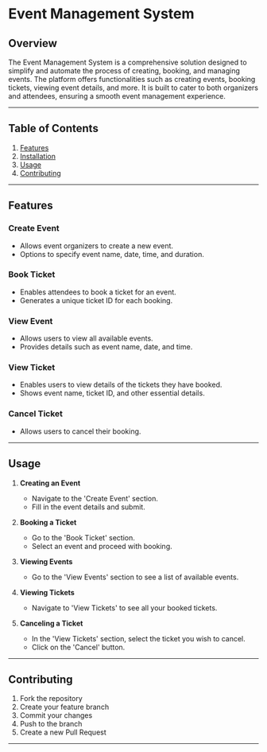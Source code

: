 # Event Management System

## Overview

The Event Management System is a comprehensive solution designed to simplify and automate the process of creating, booking, and managing events. The platform offers functionalities such as creating events, booking tickets, viewing event details, and more. It is built to cater to both organizers and attendees, ensuring a smooth event management experience.

---

## Table of Contents
1. [Features](#features)
2. [Installation](#installation)
3. [Usage](#usage)
4. [Contributing](#contributing)

---

## Features

### Create Event
- Allows event organizers to create a new event.
- Options to specify event name, date, time, and duration.

### Book Ticket
- Enables attendees to book a ticket for an event.
- Generates a unique ticket ID for each booking.

### View Event
- Allows users to view all available events.
- Provides details such as event name, date, and time.

### View Ticket
- Enables users to view details of the tickets they have booked.
- Shows event name, ticket ID, and other essential details.

### Cancel Ticket
- Allows users to cancel their booking.

---

## Usage

1. **Creating an Event**
    - Navigate to the 'Create Event' section.
    - Fill in the event details and submit.

2. **Booking a Ticket**
    - Go to the 'Book Ticket' section.
    - Select an event and proceed with booking.

3. **Viewing Events**
    - Go to the 'View Events' section to see a list of available events.

4. **Viewing Tickets**
    - Navigate to 'View Tickets' to see all your booked tickets.

5. **Canceling a Ticket**
    - In the 'View Tickets' section, select the ticket you wish to cancel.
    - Click on the 'Cancel' button.

---

## Contributing

1. Fork the repository
2. Create your feature branch 
3. Commit your changes
4. Push to the branch
5. Create a new Pull Request

---
